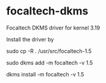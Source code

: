 # focaltech-dkms
Focaltech DKMS driver for kernel 3.19

Install the driver by

sudo cp -R . /usr/src/focaltech-1.5

sudo dkms add -m focaltech -v 1.5

dkms install -m focaltech -v 1.5
